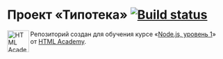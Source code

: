# Проект «Типотека» [![Build status][travis-image]][travis-url]

<a href="https://htmlacademy.ru/intensive/ecmascript"><img align="left" width="50" height="50" title="HTML Academy" src="https://up.htmlacademy.ru/static/img/intensive/ecmascript/logo-for-github.svg"></a>

Репозиторий создан для обучения курсе «[Node.js, уровень 1](https://htmlacademy.ru/intensive/nodejs)» от [HTML Academy](https://htmlacademy.ru).

[travis-image]: https://travis-ci.com/htmlacademy-nodejs/277207-typoteka-3.svg?branch=master
[travis-url]: https://travis-ci.com/htmlacademy-nodejs/277207-typoteka-3
